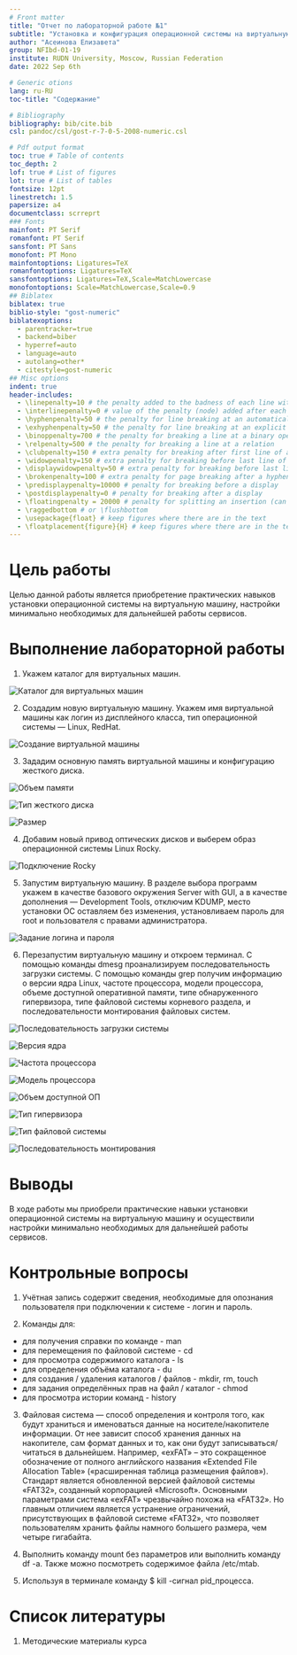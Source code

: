 ```yaml
---
# Front matter
title: "Отчет по лабораторной работе №1"
subtitle: "Установка и конфигурация операционной системы на виртуальную машину"
author: "Асеинова Елизавета"
group: NFIbd-01-19
institute: RUDN University, Moscow, Russian Federation
date: 2022 Sep 6th

# Generic otions
lang: ru-RU
toc-title: "Содержание"

# Bibliography
bibliography: bib/cite.bib
csl: pandoc/csl/gost-r-7-0-5-2008-numeric.csl

# Pdf output format
toc: true # Table of contents
toc_depth: 2
lof: true # List of figures
lot: true # List of tables
fontsize: 12pt
linestretch: 1.5
papersize: a4
documentclass: scrreprt
### Fonts
mainfont: PT Serif
romanfont: PT Serif
sansfont: PT Sans
monofont: PT Mono
mainfontoptions: Ligatures=TeX
romanfontoptions: Ligatures=TeX
sansfontoptions: Ligatures=TeX,Scale=MatchLowercase
monofontoptions: Scale=MatchLowercase,Scale=0.9
## Biblatex
biblatex: true
biblio-style: "gost-numeric"
biblatexoptions:
  - parentracker=true
  - backend=biber
  - hyperref=auto
  - language=auto
  - autolang=other*
  - citestyle=gost-numeric
## Misc options
indent: true
header-includes:
  - \linepenalty=10 # the penalty added to the badness of each line within a paragraph (no associated penalty node) Increasing the value makes tex try to have fewer lines in the paragraph.
  - \interlinepenalty=0 # value of the penalty (node) added after each line of a paragraph.
  - \hyphenpenalty=50 # the penalty for line breaking at an automatically inserted hyphen
  - \exhyphenpenalty=50 # the penalty for line breaking at an explicit hyphen
  - \binoppenalty=700 # the penalty for breaking a line at a binary operator
  - \relpenalty=500 # the penalty for breaking a line at a relation
  - \clubpenalty=150 # extra penalty for breaking after first line of a paragraph
  - \widowpenalty=150 # extra penalty for breaking before last line of a paragraph
  - \displaywidowpenalty=50 # extra penalty for breaking before last line before a display math
  - \brokenpenalty=100 # extra penalty for page breaking after a hyphenated line
  - \predisplaypenalty=10000 # penalty for breaking before a display
  - \postdisplaypenalty=0 # penalty for breaking after a display
  - \floatingpenalty = 20000 # penalty for splitting an insertion (can only be split footnote in standard LaTeX)
  - \raggedbottom # or \flushbottom
  - \usepackage{float} # keep figures where there are in the text
  - \floatplacement{figure}{H} # keep figures where there are in the text
---
```


# Цель работы

Целью данной работы является приобретение практических навыков установки операционной системы на виртуальную машину, настройки минимально необходимых для дальнейшей работы сервисов.

# Выполнение лабораторной работы

1. Укажем каталог для виртуальных машин.

![Каталог для виртуальных машин](images/1.png)

2. Создадим новую виртуальную машину. Укажем имя виртуальной машины как логин из дисплейного класса, тип операционной системы — Linux, RedHat.

![Создание виртуальной машины](images/2.png)

3. Зададим основную память виртуальной машины и конфигурацию жесткого диска.

![Объем памяти](images/3.png)

![Тип жесткого диска](images/4.png)

![Размер](images/6.png)

4. Добавим новый привод оптических дисков и выберем образ операционной системы Linux Rocky.

![Подключение Rocky](images/7.png)

5. Запустим виртуальную машину. В разделе выбора программ укажем в качестве базового окружения Server with GUI, а в качестве дополнения — Development Tools, отключим KDUMP, место установки ОС оставляем без изменения, установливаем пароль для root и пользователя с правами администратора. 

![Задание логина и пароля](images/14.png)

6. Перезапустим виртуальную машину и откроем терминал. С помощью команды dmesg проанализируем последовательность загрузки системы. С помощью команды grep получим информацию о версии ядра Linux, частоте процессора, модели процессора, объеме доступной оперативной памяти, типе обнаруженного гипервизора, типе файловой системы корневого раздела, и последовательности монтирования файловых систем.

![Последовательность загрузки системы](images/15.png)

![Версия ядра](images/16.png)

![Частота процессора](images/17.png)

![Модель процессора](images/18.png)

![Объем доступной ОП](images/19.png)

![Тип гипервизора](images/20.png)

![Тип файловой системы](images/21.png)

![Последовательность монтирования](images/22.png)

# Выводы

В ходе работы мы приобрели практические навыки установки операционной системы на виртуальную машину и осуществили настройки минимально необходимых для дальнейшей работы сервисов.

# Контрольные вопросы

1. Учётная запись содержит сведения, необходимые для опознания пользователя при подключении к системе - логин и пароль.

2. Команды для:
-  для получения справки по команде - man
- для перемещения по файловой системе - cd
- для просмотра содержимого каталога - ls
- для определения объёма каталога - du
- для создания / удаления каталогов / файлов - mkdir, rm, touch
- для задания определённых прав на файл / каталог - chmod
- для просмотра истории команд - history

3. Файловая система — способ определения и контроля того, как будут храниться и именоваться данные на носителе/накопителе информации. 
От нее зависит способ хранения данных на накопителе, сам формат данных и то, как они будут записываться/читаться в дальнейшем. 
Например, «exFAT» – это сокращенное обозначение от полного английского названия «Extended File Allocation Table» («расширенная таблица размещения файлов»). Стандарт является обновленной версией файловой системы «FAT32», созданный корпорацией «Microsoft». Основными параметрами система «exFAT» чрезвычайно похожа на «FAT32». Но главным отличием является устранение ограничений, присутствующих в файловой системе «FAT32», что позволяет пользователям хранить файлы намного большего размера, чем четыре гигабайта.

4. Выполнить команду mount без параметров или выполнить команду df -a. Также можно посмотреть содержимое файла /etc/mtab. 

5. Используя в терминале команду $ kill -сигнал pid_процесса.

# Список литературы

1. Методические материалы курса